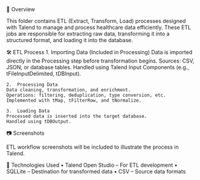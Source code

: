 📌 Overview

This folder contains ETL (Extract, Transform, Load) processes designed with Talend to manage and process healthcare data efficiently. These ETL jobs are responsible for extracting raw data, transforming it into a structured format, and loading it into the database.

🛠️ ETL Process
	1.	Importing Data (Included in Processing)
	Data is imported directly in the Processing step before transformation begins.
	Sources: CSV, JSON, or database tables.
	Handled using Talend Input Components (e.g., tFileInputDelimited, tDBInput).
	
 	2.	Processing Data
	Data cleaning, transformation, and enrichment.
	Operations: filtering, deduplication, type conversion, etc.
	Implemented with tMap, tFilterRow, and tNormalize.
	
 	3.	Loading Data
	Processed data is inserted into the target database.
	Handled using tDBOutput.

📷 Screenshots

ETL workflow screenshots will be included to illustrate the process in Talend.

🚀 Technologies Used
	•	Talend Open Studio – For ETL development
	•	SQLLite – Destination for transformed data
	•	CSV – Source data formats
